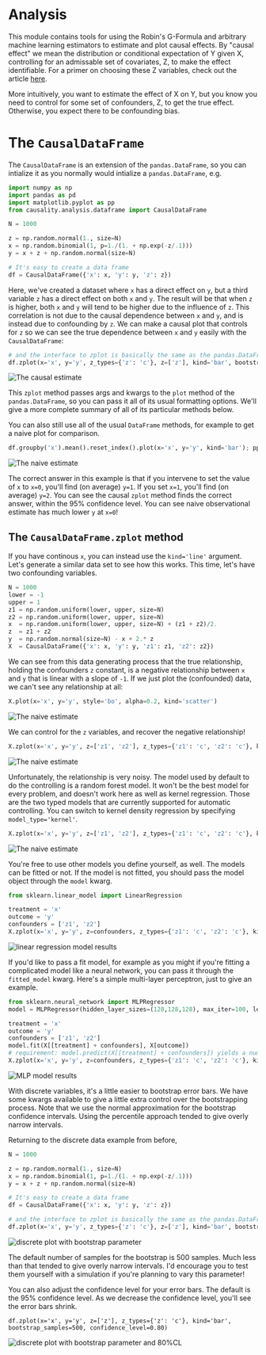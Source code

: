 # Analysis

This module contains tools for using the Robin's G-Formula and arbitrary machine learning estimators to estimate and plot causal effects. By "causal effect" we mean the distribution or conditional expectation of Y given X, controlling for an admissable set of covariates, Z, to make the effect identifiable. For a primer on choosing these Z variables, check out the article [here](https://medium.com/@akelleh/a-technical-primer-on-causality-181db2575e41).

More intuitively, you want to estimate the effect of X on Y, but you know you need to control for some set of confounders, Z, to get the true effect. Otherwise, you expect there to be confounding bias.

# The `CausalDataFrame`

The `CausalDataFrame` is an extension of the `pandas.DataFrame`, so you can intialize it as you normally would intialize a `pandas.DataFrame`, e.g.

```python
import numpy as np
import pandas as pd
import matplotlib.pyplot as pp
from causality.analysis.dataframe import CausalDataFrame

N = 1000

z = np.random.normal(1., size=N)
x = np.random.binomial(1, p=1./(1. + np.exp(-z/.1)))
y = x + z + np.random.normal(size=N)

# It's easy to create a data frame
df = CausalDataFrame({'x': x, 'y': y, 'z': z})
```
Here, we've created a dataset where `x` has a direct effect on `y`, but a third variable `z` has a direct effect on both `x` and `y`. The result will be that when `z` is higher, both `x` and `y` will tend to be higher due to the influence of `z`. This correlation is not due to the causal dependence between `x` and `y`, and is instead due to confounding by `z`. We can make a causal plot that controls for `z` so we can see the true dependence between `x` and `y` easily with the `CausalDataFrame`:


```python
# and the interface to zplot is basically the same as the pandas.DataFrame.plot method!
df.zplot(x='x', y='y', z_types={'z': 'c'}, z=['z'], kind='bar', bootstrap_samples=500); pp.ylabel("$E[Y|do(X=x)]$"); pp.show()

```
![The causal estimate](./img/discrete_zplot.png)

This `zplot` method passes args and kwargs to the `plot` method of the `pandas.DataFrame`, so you can pass it all of its usual formatting options. We'll give a more complete summary of all of its particular methods below.

 You can also still use all of the usual `DataFrame` methods, for example to get a naive plot for comparison.

 ```python
df.groupby('x').mean().reset_index().plot(x='x', y='y', kind='bar'); pp.ylabel("$E[Y|X=x]$"); pp.show()
 ```
 ![The naive estimate](./img/discrete_zplot_naive.png)

The correct answer in this example is that if you intervene to set the value of `x` to `x=0`, you'll find (on average) `y=1`. If you set `x=1`, you'll find (on average) `y=2`. You can see the causal `zplot` method finds the correct answer, within the 95% confidence level. You can see naive observational estimate has much lower `y` at `x=0`!

## The `CausalDataFrame.zplot` method

If you have continous `x`, you can instead use the `kind='line'` argument. Let's generate a similar data set to see how this works. This time, let's have two confounding variables.

```python
N = 1000
lower = -1
upper = 1
z1 = np.random.uniform(lower, upper, size=N)
z2 = np.random.uniform(lower, upper, size=N)
x  = np.random.uniform(lower, upper, size=N) + (z1 + z2)/2.
z  = z1 + z2
y  = np.random.normal(size=N) - x + 2.* z
X  = CausalDataFrame({'x': x, 'y': y, 'z1': z1, 'z2': z2})
```
We can see from this data generating process that the true relationship, holding the confounders `z` constant, is a negative relationship between `x` and `y` that is linear with a slope of `-1`. If we just plot the (confounded) data, we can't see any relationship at all:

```python
X.plot(x='x', y='y', style='bo', alpha=0.2, kind='scatter')
```
 ![The naive estimate](./img/continuous_zplot_naive.png)

We can control for the `z` variables, and recover the negative relationship!

```python
X.zplot(x='x', y='y', z=['z1', 'z2'], z_types={'z1': 'c', 'z2': 'c'}, kind='line')
```
 ![The naive estimate](./img/continuous_zplot_random_forest.png)

 Unfortunately, the relationship is very noisy. The model used by default to do the controlling is a random forest model. It won't be the best model for every problem, and doesn't work here as well as kernel regression. Those are the two typed models that are currently supported for automatic controlling. You can switch to kernel density regression by specifying `model_type='kernel'`.

```python
X.zplot(x='x', y='y', z=['z1', 'z2'], z_types={'z1': 'c', 'z2': 'c'}, kind='line', model_type='kernel')
```
 ![The naive estimate](./img/continuous_zplot_kernel.png)

 You're free to use other models you define yourself, as well. The models can be fitted or not. If the model is not fitted, you should pass the model object through the `model` kwarg.

 ```python
 from sklearn.linear_model import LinearRegression

treatment = 'x'
outcome = 'y'
confounders = ['z1', 'z2']
X.zplot(x='x', y='y', z=confounders, z_types={'z1': 'c', 'z2': 'c'}, kind='line', model=LinearRegression)
```
![linear regression model results](./img/continuous_zplot_linear.png)


If you'd like to pass a fit model, for example as you might if you're fitting a complicated model like a neural network, you can pass it through the `fitted_model` kwarg. Here's a simple multi-layer perceptron, just to give an example.

```python
from sklearn.neural_network import MLPRegressor
model = MLPRegressor(hidden_layer_sizes=(128,128,128), max_iter=100, learning_rate_init=0.01)

treatment = 'x'
outcome = 'y'
confounders = ['z1', 'z2']
model.fit(X[[treatment] + confounders], X[outcome])
# requirement: model.predict(X[[treatment] + confounders]) yields a numpy array of scalar predictions for y, dimension (n_samples,)
X.zplot(x='x', y='y', z=confounders, z_types={'z1': 'c', 'z2': 'c'}, kind='line', fitted_model=model)
```

![MLP model results](./img/continuous_zplot_mlp.png)

With discrete variables, it's a little easier to bootstrap error bars. We have some kwargs available to give a little extra control over the bootstrapping process. Note that we use the normal approximation for the bootstrap confidence intervals. Using the percentile approach tended to give overly narrow intervals.

Returning to the discrete data example from before,
```python
N = 1000

z = np.random.normal(1., size=N)
x = np.random.binomial(1, p=1./(1. + np.exp(-z/.1)))
y = x + z + np.random.normal(size=N)

# It's easy to create a data frame
df = CausalDataFrame({'x': x, 'y': y, 'z': z})

# and the interface to zplot is basically the same as the pandas.DataFrame.plot method!
df.zplot(x='x', y='y', z_types={'z': 'c'}, z=['z'], kind='bar', bootstrap_samples=500); pp.ylabel("$E[Y|do(X=x)]$"); pp.show()
```
![discrete plot with bootstrap parameter](./img/discrete_zplot_bootstrap.png)

The default number of samples for the bootstrap is 500 samples. Much less than that tended to give overly narrow intervals. I'd encourage you to test them yourself with a simulation if you're planning to vary this parameter!

You can also adjust the confidence level for your error bars. The default is the 95% confidence level. As we decrease the confidence level, you'll see the error bars shrink.
```
df.zplot(x='x', y='y', z=['z'], z_types={'z': 'c'}, kind='bar', bootstrap_samples=500, confidence_level=0.80)
```
![discrete plot with bootstrap parameter and 80%CL](./img/discrete_zplot_bootstrap_80CL.png)
